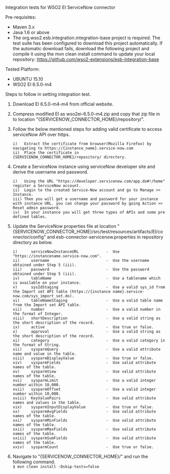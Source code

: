 Integration tests for WSO2 EI ServiceNow connector

Pre-requisites:

 - Maven 3.x
 - Java 1.6 or above
 - The org.wso2.esb.integration.integration-base project is required. The test suite has been configured to download this project automatically. If the automatic download fails, download the following project and compile it using the mvn clean install command to update your local repository:
   https://github.com/wso2-extensions/esb-integration-base

Tested Platform: 

 - UBUNTU 15.10
 - WSO2 EI 6.5.0-m4

Steps to follow in setting integration test.

 1. Download EI 6.5.0-m4-m4 from official website.

 3. Compress modified EI as wso2ei-6.5.0-m4.zip and copy that zip file in to location "{SERVICENOW_CONNECTOR_HOME}/repository/".

 4. Follow the below mentioned steps for adding valid certificate to access serviceNow API over https.

   	    i)   Extract the certificate from browser(Mozilla Firefox) by navigating to https://{instance_name}.service-now.com
   	    ii)  Place the certificate in {SERVICENOW_CONNECTOR_HOME}/repository/ directory. 

 5. Create a ServiceNow instance using serviceNow developer site and derive the username and password.
 
        i)   Using the URL "https://developer.servicenow.com/app.do#!/home" register a ServiceNow account.
	    ii)  Login to the created Service-Now account and go to Manage >> Instance.
	    iii) Then you will get a username and password for your instance with instance URL. you can change your password by going Action >> Reset admin password.
	    iv)  In your instance you will get three types of APIs and some pre defined tables.

 6. Update the ServiceNow properties file at location "{SERVICENOW_CONNECTOR_HOME}/src/test/resources/artifacts/EI/connector/config" and esb-connector-servicenow.properties in repository directory as below.
	
	    i)      serviceNowInstanceURL            -  Use "https://instancename.service-now.com".
	    ii)     username                         -  Use the username obtained under Step 5 (iii).
	    iii)    password                         -  Use the password obtained under Step 5 (iii).
	    iv)     tableName                        -  Use a tablename which is available on your instance.
	    v)      sysIdStaging                     -  Use a valid sys_id from the Import set API table (https://{instance name}.service-now.com/sys_import_set.do).
	    vi)     tableNameStaging                 -  Use a valid table name from the Import set API table.
	    vii)    number                           -  Use a valid number in the format of Integer.
	    viii)   shortDescription                 -  Use a valid string as the short description of the record.
	    ix)     active                           -  Use true or false.
	    x)      approval                         -  Use a valid string as the short description of the record.
	    xi)     category                         -  Use a valid category in the format of String.
	    xii)    sysparmQuery                     -  Use a valid attribute name and value in the table.
	    xiii)   sysparmDisplayValue              -  Use true or false.
	    xiv)    sysparmFields                    -  Use valid attribute names of the table.
	    xv)     sysparmView                      -  Use valid attribute names of the table.
	    xvi)    sysparmLimit                     -  Use a valid integer number within 10,000.
	    xvii)   sysparmOffset                    -  Use a valid integer number within 10,000.
	    xviii)  KeyValuePairs                    -  Use valid attribute names and values in the table.
	    xix)    sysparmInputDisplayValue         -  Use true or false.
	    xx)     sysparmAvgFields                 -  Use valid attribute names of the table.
	    xxi)    sysparmMinFields                 -  Use valid attribute names of the table.
	    xxii)   sysparmMaxFields                 -  Use valid attribute names of the table.
	    xxiii)  sysparmSumFields                 -  Use valid attribute names of the table.
	    xxiv)   sysparmCount                     -  Use true or false.
	
 7. Navigate to "{SERVICENOW_CONNECTOR_HOME}/" and run the following command.<br/>
 `$ mvn clean install -Dskip-tests=false` 
	  
	  

		
